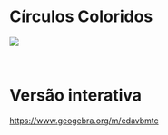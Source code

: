 # Círculos Coloridos

![](preview.jpg)

<br>

# Versão interativa

https://www.geogebra.org/m/edavbmtc